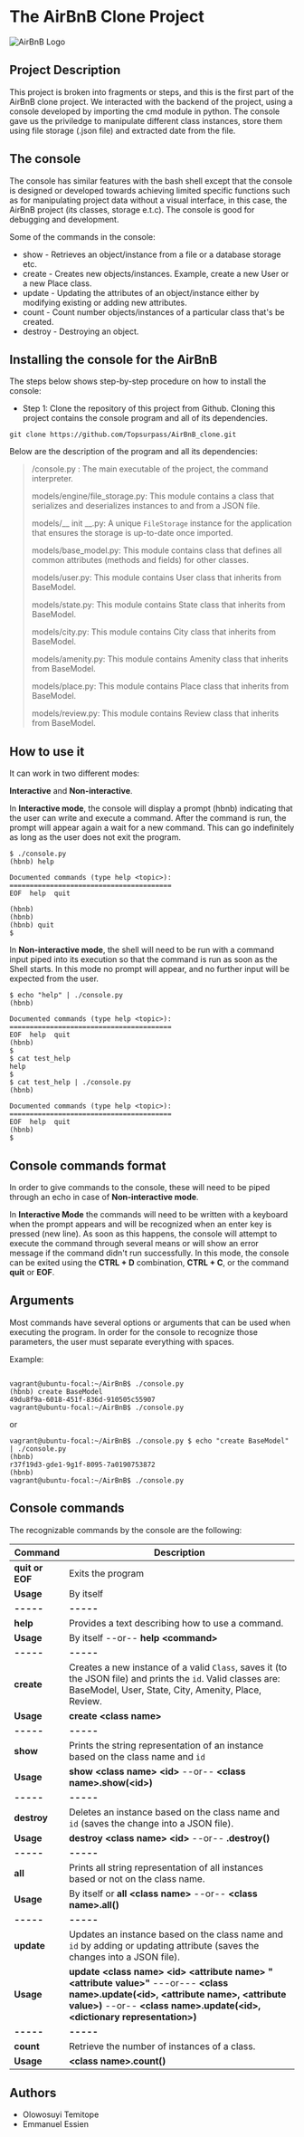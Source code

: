 # The AirBnB Clone Project
![AirBnB Logo](https://www.pngitem.com/pimgs/m/132-1322125_transparent-background-airbnb-logo-hd-png-download.png)

## Project Description
This project is broken into fragments or steps, and this is the first part of the AirBnB clone project. We interacted with the backend of the project, using a console developed by importing the cmd module in python. The console gave us the priviledge to manipulate different class instances, store them using file storage (.json file) and extracted date from the file.


## The console
The console has similar features with the bash shell except that the console is designed or developed towards achieving limited specific functions such as for manipulating project data without a visual interface, in this case, the AirBnB project (its classes, storage e.t.c). The console is good for debugging and development.

Some of the commands in the console:

* show - Retrieves an object/instance from a file or a database storage etc.
* create - Creates new objects/instances. Example, create a new User or a new Place class.
* update - Updating the attributes of an object/instance either by modifying existing or adding new attributes.
* count - Count number objects/instances of a particular class that's be created.
* destroy - Destroying an object.

## Installing the console for the AirBnB
The steps below shows step-by-step procedure on how to install the console:

* Step 1: Clone the repository of this project from Github. Cloning this project contains the console program and all of its dependencies.

```
git clone https://github.com/Topsurpass/AirBnB_clone.git

```
Below are the description of the program and all its dependencies:

> /console.py : The main executable of the project, the command interpreter.
>
> models/engine/file_storage.py: This module contains a class that serializes and deserializes instances to and from a JSON file.
> 
> models/__ init __.py:  A unique `FileStorage` instance for the application that ensures the storage is up-to-date once imported.
> 
> models/base_model.py: This module contains class that defines all common attributes (methods and fields) for other classes.
> 
> models/user.py: This module contains User class that inherits from BaseModel.
> 
>models/state.py: This module contains State class that inherits from BaseModel.
>
>models/city.py: This module contains City class that inherits from BaseModel.
>
>models/amenity.py: This module contains Amenity class that inherits from BaseModel.
>
>models/place.py: This module contains Place class that inherits from BaseModel.
>
>models/review.py: This module contains Review class that inherits from BaseModel.


## How to use it
It can work in two different modes:


**Interactive** and **Non-interactive**.

In **Interactive mode**, the console will display a prompt (hbnb) indicating that the user can write and execute a command. After the command is run, the prompt will appear again a wait for a new command. This can go indefinitely as long as the user does not exit the program.

```
$ ./console.py
(hbnb) help

Documented commands (type help <topic>):
========================================
EOF  help  quit

(hbnb) 
(hbnb) 
(hbnb) quit
$
```

In **Non-interactive mode**, the shell will need to be run with a command input piped into its execution so that the command is run as soon as the Shell starts. In this mode no prompt will appear, and no further input will be expected from the user.


```
$ echo "help" | ./console.py
(hbnb)

Documented commands (type help <topic>):
========================================
EOF  help  quit
(hbnb) 
$
$ cat test_help
help
$
$ cat test_help | ./console.py
(hbnb)

Documented commands (type help <topic>):
========================================
EOF  help  quit
(hbnb) 
$
```

## Console commands format

In order to give commands to the console, these will need to be piped through an echo in case of  **Non-interactive mode**.

In  **Interactive Mode**  the commands will need to be written with a keyboard when the prompt appears and will be recognized when an enter key is pressed (new line). As soon as this happens, the console will attempt to execute the command through several means or will show an error message if the command didn't run successfully. In this mode, the console can be exited using the **CTRL + D** combination,  **CTRL + C**, or the command **quit** or **EOF**.

## Arguments

Most commands have several options or arguments that can be used when executing the program. In order for the console to recognize those parameters, the user must separate everything with spaces.

Example:

```

vagrant@ubuntu-focal:~/AirBnB$ ./console.py
(hbnb) create BaseModel
49du8f9a-6018-451f-836d-910505c55907
vagrant@ubuntu-focal:~/AirBnB$ ./console.py

```
or

```
vagrant@ubuntu-focal:~/AirBnB$ ./console.py $ echo "create BaseModel" | ./console.py
(hbnb)
r37f19d3-gde1-9g1f-8095-7a0190753872
(hbnb)
vagrant@ubuntu-focal:~/AirBnB$ ./console.py
```

## Console commands

The recognizable commands by the console are the following:

|Command| Description |
|--|--|
| **quit or EOF** | Exits the program |
| **Usage** | By itself |
| **-----** | **-----** |
| **help** | Provides a text describing how to use a command.  |
| **Usage** | By itself --or-- **help <command\>** |
| **-----** | **-----** |
| **create** | Creates a new instance of a valid `Class`, saves it (to the JSON file) and prints the `id`.  Valid classes are: BaseModel, User, State, City, Amenity, Place, Review. |
| **Usage** | **create <class name\>**|
| **-----** | **-----** |
| **show** | Prints the string representation of an instance based on the class name and `id`  |
| **Usage** | **show <class name\> <id\>** --or-- **<class name\>.show(<id\>)**|
| **-----** | **-----** |
| **destroy** | Deletes an instance based on the class name and `id` (saves the change into a JSON file).  |
| **Usage** | **destroy <class name\> <id\>** --or-- **<class name>.destroy(<id>)** |
| **-----** | **-----** |
| **all** | Prints all string representation of all instances based or not on the class name.  |
| **Usage** | By itself or **all <class name\>** --or-- **<class name\>.all()** |
| **-----** | **-----** |
| **update** | Updates an instance based on the class name and `id` by adding or updating attribute (saves the changes into a JSON file).  |
| **Usage** | **update <class name\> <id\> <attribute name\> "<attribute value\>"** ---or--- **<class name\>.update(<id\>, <attribute name\>, <attribute value\>)** --or-- **<class name\>.update(<id\>, <dictionary representation\>)**|
| **-----** | **-----** |
| **count** | Retrieve the number of instances of a class.  |
| **Usage** | **<class name\>.count()** |

## Authors

* Olowosuyi Temitope
* Emmanuel Essien

